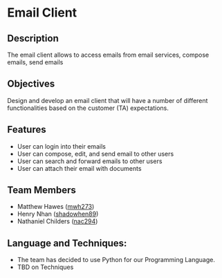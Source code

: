 # Email Client

## Description
The email client allows to access emails from email services, compose emails, send emails

## Objectives
Design  and  develop  an  email  client  that  will  have a  number  of different functionalities based on the customer (TA) expectations.

## Features
- User can login into their emails
- User can compose, edit, and send email to other users
- User can search and forward emails to other users
- User can attach their email with documents

## Team Members
- Matthew Hawes ([mwh273](https://github.com/mwh273))
- Henry Nhan ([shadowhen89](https://github.com/shadowhen89))
- Nathaniel Childers ([nac294](https://github.com/nac294))

## Language and Techniques:
- The team has decided to use Python for our Programming Language.
- TBD on Techniques
